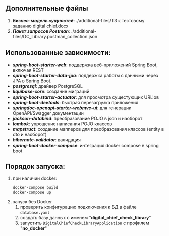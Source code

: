 ## Дополнительные файлы
1. **_Бизнес-модель сущностей_**: ./additional-files/ТЗ к тестовому заданию digital chief.docx
2. **_Пакет запросов Postman_**: ./additional-files/DC_Library.postman_collection.json

## Использованные зависимости:
* **_spring-boot-starter-web_**: поддержка веб-приложений Spring Boot, включая REST
* **_spring-boot-starter-data-jpa_**: поддержка работы с данными через JPA в Spring Boot.
* **_postgresql_**: драйвер PostgreSQL
* **_liquibase-core_**: создание миграций
* **_spring-boot-starter-actuator_**: для просмотра сущестующих URL'ов
* **_spring-boot-devtools_**: быстрая перезагрузка приложения
* **_springdoc-openapi-starter-webmvc-ui_**: для генерации OpenAPI/Swagger документации
* **_jackson-databind_**: преобразование POJO в json и наоборот
* **_lombok_**: упрощение написания POJO классов
* **_mapstruct_**: создание мапперов для преобразования классов (entity в dto и наоборот)
* **_hibernate-validator_**: валидация
* **_spring-boot-docker-compose_**: интеграция docker compose в spring boot

## Порядок запуска:
1. при наличии docker:
   ```
   docker-compose build
   docker-compose up
   ```
2. запуск без Docker
   1. проверить конфигурацию подключения к БД в файле `database.yaml`
   2. создать базу данных с именем "**digital_chief_check_library**"
   3. запустить `DigitalChiefCheckLibraryApplication` с профилем "**no_docker**"
